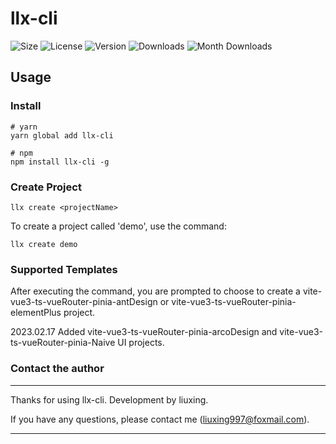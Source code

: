 # llx-cli

![Size](https://img.shields.io/bundlephobia/min/llx-cli?style=flat-square)
![License](https://img.shields.io/npm/l/llx-cli?style=flat-square)
![Version](https://img.shields.io/npm/v/llx-cli?style=flat-square)
![Downloads](https://img.shields.io/npm/dt/llx-cli?style=flat-square)
![Month Downloads](https://img.shields.io/npm/dm/llx-cli?style=flat-square)


## Usage

### Install

```shell
# yarn 
yarn global add llx-cli
```
```shell
# npm 
npm install llx-cli -g
```

### Create Project

```shell
llx create <projectName>
```
To create a project called 'demo', use the command:
```shell
llx create demo
```

### Supported Templates

After executing the command, you are prompted to choose to create a vite-vue3-ts-vueRouter-pinia-antDesign or vite-vue3-ts-vueRouter-pinia-elementPlus project.

2023.02.17 Added vite-vue3-ts-vueRouter-pinia-arcoDesign and vite-vue3-ts-vueRouter-pinia-Naive UI projects.

### Contact the author
---
Thanks for using llx-cli. Development by liuxing.

If you have any questions, please contact me (liuxing997@foxmail.com).

---
